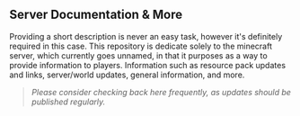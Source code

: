 ## Server Documentation & More
Providing a short description is never an easy task, however it's definitely required in this case. This repository is dedicate solely to the minecraft server, which currently goes unnamed, in that it purposes as a way to provide information to players. Information such as resource pack updates and links, server/world updates, general information, and more. 

> *Please consider checking back here frequently, as updates should be published regularly.*



